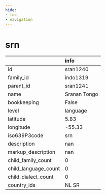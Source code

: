 ```yaml
---
hide:
- toc
- navigation
---
```

# srn
|                      | info         |
|:---------------------|:-------------|
| id                   | sran1240     |
| family_id            | indo1319     |
| parent_id            | sran1241     |
| name                 | Sranan Tongo |
| bookkeeping          | False        |
| level                | language     |
| latitude             | 5.83         |
| longitude            | -55.33       |
| iso639P3code         | srn          |
| description          | nan          |
| markup_description   | nan          |
| child_family_count   | 0            |
| child_language_count | 0            |
| child_dialect_count  | 0            |
| country_ids          | NL SR        |